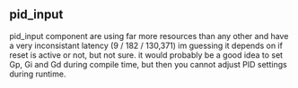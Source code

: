 ## pid_input
pid_input component are using far more resources than any other and have a very inconsistant latency (9 / 182 / 130,371)
im guessing it depends on if reset is active or not, but not sure.
it would probably be a good idea to set Gp, Gi and Gd during compile time, but then you cannot adjust PID settings during runtime.